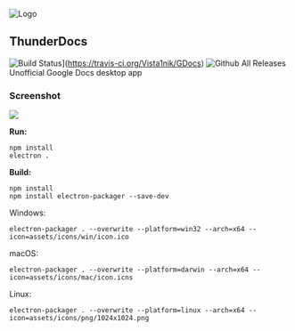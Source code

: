 ![Logo](https://cdn.rawgit.com/Vista1nik/GDocs/49cb3d76/assets/icons/web/312x312.png)
## ThunderDocs ##
![Build Status](https://travis-ci.org/Vista1nik/GDocs.svg?branch=beta)](https://travis-ci.org/Vista1nik/GDocs)
![Github All Releases](https://img.shields.io/github/downloads/Vista1nik/GDocs/total.svg)
Unofficial Google Docs desktop app

### Screenshot
![](https://raw.githubusercontent.com/Vista1nik/vista1nik.github.io/master/gdocs/assets/images/gdocs-screenshot-833x634.png)


**Run:**
 

    npm install
    electron .

**Build:**

    npm install
    npm install electron-packager --save-dev
 Windows:
 

    electron-packager . --overwrite --platform=win32 --arch=x64 --icon=assets/icons/win/icon.ico
  macOS:
  

    electron-packager . --overwrite --platform=darwin --arch=x64 --icon=assets/icons/mac/icon.icns
   Linux:
   

    electron-packager . --overwrite --platform=linux --arch=x64 --icon=assets/icons/png/1024x1024.png
